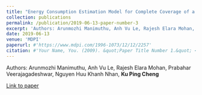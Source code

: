 ```yaml
---
title: "Energy Consumption Estimation Model for Complete Coverage of a Tetromino Inspired Reconfigurable Surface Tiling Robot"
collection: publications
permalink: /publication/2019-06-13-paper-number-3
excerpt: 'Authors: Arunmozhi Manimuthu, Anh Vu Le, Rajesh Elara Mohan, Prabahar Veerajagadeshwar, Nguyen Huu Khanh Nhan, **Ku Ping Cheng**'
date: 2019-06-13
venue: 'MDPI'
paperurl: #'https://www.mdpi.com/1996-1073/12/12/2257'
citation: #'Your Name, You. (2009). &quot;Paper Title Number 1.&quot; <i>Journal 1</i>. 1(1).'
---
```


Authors: Arunmozhi Manimuthu, Anh Vu Le, Rajesh Elara Mohan, Prabahar Veerajagadeshwar, Nguyen Huu Khanh Nhan, **Ku Ping Cheng**

[Link to paper](https://www.mdpi.com/1996-1073/12/12/2257)
